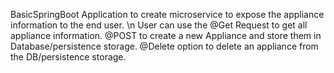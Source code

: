 BasicSpringBoot Application to create microservice to expose the appliance information to the end user. \n
User can use the @Get Request to get all appliance information.
@POST to create a new Appliance and store them in Database/persistence storage.
@Delete option to delete an appliance from the DB/persistence storage.
